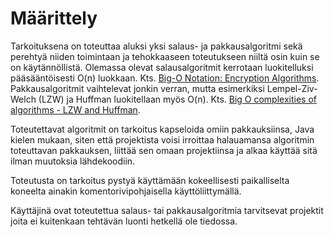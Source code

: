 # Määrittely

Tarkoituksena on toteuttaa aluksi yksi salaus- ja pakkausalgoritmi sekä perehtyä niiden toimintaan ja tehokkaaseen toteutukseen niiltä osin kuin se on käytännöllistä. Olemassa olevat salausalgoritmit kerrotaan luokitelluksi pääsääntöisesti O(n) luokkaan. Kts. [Big-O Notation: Encryption Algorithms](http://crypto.stackexchange.com/questions/2338/big-o-notation-encryption-algorithms). Pakkausalgoritmit vaihtelevat jonkin verran, mutta esimerkiksi Lempel-Ziv-Welch (LZW) ja Huffman luokitellaan myös O(n). Kts. [Big O complexities of algorithms - LZW and Huffman](http://stackoverflow.com/questions/6189765/big-o-complexities-of-algorithms-lzw-and-huffman).

Toteutettavat algoritmit on tarkoitus kapseloida omiin pakkauksiinsa, Java kielen mukaan, siten että projektista voisi irroittaa halauamansa algoritmin toteuttavan pakkauksen, liittää sen omaan projektiinsa ja alkaa käyttää sitä ilman muutoksia lähdekoodiin.

Toteutusta on tarkoitus pystyä käyttämään kokeellisesti paikalliselta koneelta ainakin komentorivipohjaisella käyttöliittymällä.

Käyttäjinä ovat toteutettua salaus- tai pakkausalgoritmia tarvitsevat projektit joita ei kuitenkaan tehtävän luonti hetkellä ole tiedossa.


